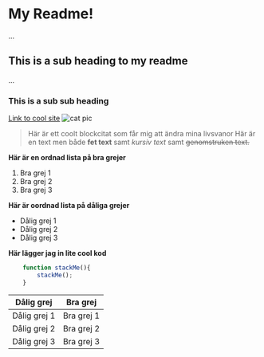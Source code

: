 # My Readme!
...
## This is a sub heading to my readme
...
### This is a sub sub heading
[Link to cool site](www.9gag.com)
![cat pic](users/anneliev/pictures/cat.jpg)
>Här är ett coolt blockcitat som får mig att ändra mina livsvanor
Här är en text men både **fet text** samt *kursiv text* samt ~~genomstruken text.~~

**Här är en ordnad lista på bra grejer**
1. Bra grej 1
2. Bra grej 2
3. Bra grej 3

**Här är oordnad lista på dåliga grejer**

* Dålig grej 1
* Dålig grej 2
* Dålig grej 3

**Här lägger jag in lite cool kod**
```javascript
    function stackMe(){
        stackMe();
    }
```
Dålig grej | Bra grej
-----------|---------
Dålig grej 1 | Bra grej 1
Dålig grej 2 | Bra grej 2
Dålig grej 3 | Bra grej 3

